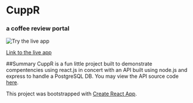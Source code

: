 # CuppR
### a coffee review portal

![Try the live app](https://i.imgur.com/hUW2OQ0.png)

[Link to the live app](cuppr-client.vercel.app/)

##Summary
CuppR is a fun little project built to demonstrate compentencies using react.js in concert with an API built using node.js and express to handle a PostgreSQL DB.  You may view the API source code [here](https://github.com/fumbl3b/cuppr-api).

This project was bootstrapped with [Create React App](https://github.com/facebook/create-react-app).


